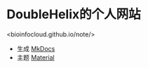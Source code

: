 # DoubleHelix的个人网站

<bioinfocloud.github.io/note/>

- 生成 [MkDocs](https://bioinfocloud.github.io/note/) 
- 主题 [Material](https://github.com/squidfunk/mkdocs-material)
